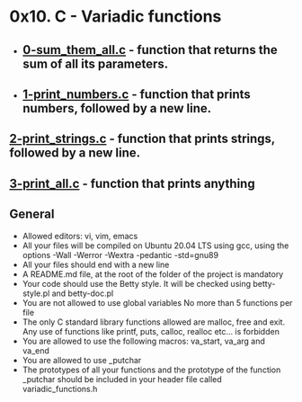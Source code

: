 # 0x10. C - Variadic functions

- ## **[0-sum_them_all.c](./0-sum_them_all.c)** - function that returns the sum of all its parameters.

- ## **[1-print_numbers.c](./1-print_numbers.c)** - function that prints numbers, followed by a new line.

## **[2-print_strings.c](./2-print_strings.c)** - function that prints strings, followed by a new line.

## **[3-print_all.c](./3-print_all.c)** - function that prints anything

## **General**

- Allowed editors: vi, vim, emacs
- All your files will be compiled on Ubuntu 20.04 LTS using gcc, using the options -Wall -Werror -Wextra -pedantic -std=gnu89
- All your files should end with a new line
- A README.md file, at the root of the folder of the project is mandatory
- Your code should use the Betty style. It will be checked using betty-style.pl and betty-doc.pl
- You are not allowed to use global variables
  No more than 5 functions per file
- The only C standard library functions allowed are malloc, free and exit. Any use of functions like printf, puts, calloc, realloc etc… is forbidden
- You are allowed to use the following macros: va_start, va_arg and va_end
- You are allowed to use \_putchar
- The prototypes of all your functions and the prototype of the function \_putchar should be included in your header file called variadic_functions.h

